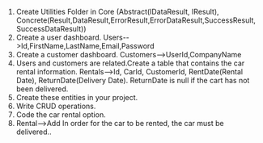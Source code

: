 1. Create Utilities Folder in Core (Abstract(IDataResult, IResult), Concrete(Result,DataResult,ErrorResult,ErrorDataResult,SuccessResult,SuccessDataResult))
2. Create a user dashboard. Users-->Id,FirstName,LastName,Email,Password
3. Create a customer dashboard. Customers-->UserId,CompanyName
4. Users and customers are related.Create a table that contains the car rental information. Rentals-->Id, CarId, CustomerId, RentDate(Rental Date), ReturnDate(Delivery Date). ReturnDate is null if the cart has not been delivered.
5. Create these entities in your project.
6. Write CRUD operations.
7. Code the car rental option.
8. Rental-->Add In order for the car to be rented, the car must be delivered..
